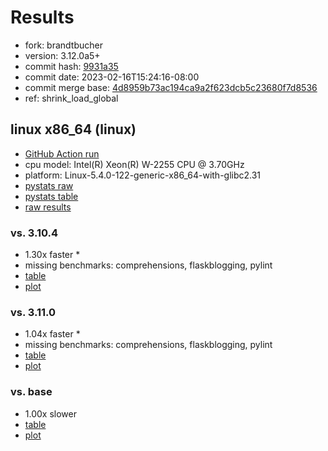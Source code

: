 # Results

- fork: brandtbucher
- version: 3.12.0a5+
- commit hash: [9931a35](https://github.com/brandtbucher/cpython/commit/9931a35)
- commit date: 2023-02-16T15:24:16-08:00
- commit merge base: [4d8959b73ac194ca9a2f623dcb5c23680f7d8536](https://github.com/brandtbucher/cpython/commit/4d8959b73ac194ca9a2f623dcb5c23680f7d8536)
- ref: shrink_load_global

## linux x86_64 (linux)

- [GitHub Action run](https://github.com/faster-cpython/benchmarking/actions/runs/4199923406)
- cpu model: Intel(R) Xeon(R) W-2255 CPU @ 3.70GHz
- platform: Linux-5.4.0-122-generic-x86_64-with-glibc2.31
- [pystats raw](bm-20230216-linux-x86_64-brandtbucher-shrink_load_global-3.12.0a5%2B-9931a35-pystats.json)
- [pystats table](bm-20230216-linux-x86_64-brandtbucher-shrink_load_global-3.12.0a5%2B-9931a35-pystats.md)
- [raw results](bm-20230216-linux-x86_64-brandtbucher-shrink_load_global-3.12.0a5%2B-9931a35.json)

### vs. 3.10.4

- 1.30x faster \*
- missing benchmarks: comprehensions, flaskblogging, pylint
- [table](bm-20230216-linux-x86_64-brandtbucher-shrink_load_global-3.12.0a5%2B-9931a35-vs-3.10.4.md)
- [plot](bm-20230216-linux-x86_64-brandtbucher-shrink_load_global-3.12.0a5%2B-9931a35-vs-3.10.4.png)

### vs. 3.11.0

- 1.04x faster \*
- missing benchmarks: comprehensions, flaskblogging, pylint
- [table](bm-20230216-linux-x86_64-brandtbucher-shrink_load_global-3.12.0a5%2B-9931a35-vs-3.11.0.md)
- [plot](bm-20230216-linux-x86_64-brandtbucher-shrink_load_global-3.12.0a5%2B-9931a35-vs-3.11.0.png)

### vs. base

- 1.00x slower
- [table](bm-20230216-linux-x86_64-brandtbucher-shrink_load_global-3.12.0a5%2B-9931a35-vs-base.md)
- [plot](bm-20230216-linux-x86_64-brandtbucher-shrink_load_global-3.12.0a5%2B-9931a35-vs-base.png)

